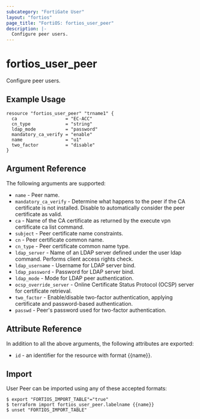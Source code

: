 ```yaml
---
subcategory: "FortiGate User"
layout: "fortios"
page_title: "FortiOS: fortios_user_peer"
description: |-
  Configure peer users.
---
```


# fortios_user_peer
Configure peer users.

## Example Usage

```hcl
resource "fortios_user_peer" "trname1" {
  ca                  = "EC-ACC"
  cn_type             = "string"
  ldap_mode           = "password"
  mandatory_ca_verify = "enable"
  name                = "u1"
  two_factor          = "disable"
}
```

## Argument Reference

The following arguments are supported:

* `name` - Peer name.
* `mandatory_ca_verify` - Determine what happens to the peer if the CA certificate is not installed. Disable to automatically consider the peer certificate as valid.
* `ca` - Name of the CA certificate as returned by the execute vpn certificate ca list command.
* `subject` - Peer certificate name constraints.
* `cn` - Peer certificate common name.
* `cn_type` - Peer certificate common name type.
* `ldap_server` - Name of an LDAP server defined under the user ldap command. Performs client access rights check.
* `ldap_username` - Username for LDAP server bind.
* `ldap_password` - Password for LDAP server bind.
* `ldap_mode` - Mode for LDAP peer authentication.
* `ocsp_override_server` - Online Certificate Status Protocol (OCSP) server for certificate retrieval.
* `two_factor` - Enable/disable two-factor authentication, applying certificate and password-based authentication.
* `passwd` - Peer's password used for two-factor authentication.


## Attribute Reference

In addition to all the above arguments, the following attributes are exported:
* `id` - an identifier for the resource with format {{name}}.

## Import

User Peer can be imported using any of these accepted formats:
```
$ export "FORTIOS_IMPORT_TABLE"="true"
$ terraform import fortios_user_peer.labelname {{name}}
$ unset "FORTIOS_IMPORT_TABLE"
```
